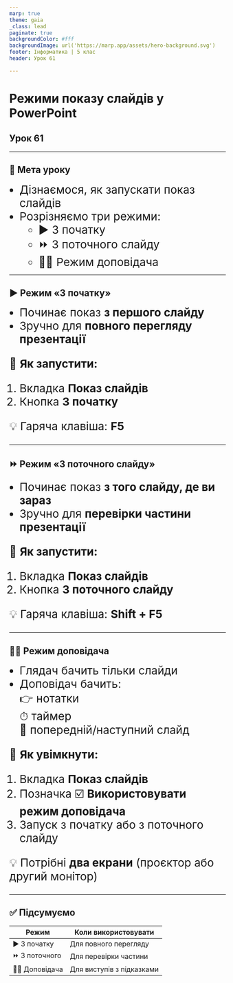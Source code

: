 ```yaml
---
marp: true
theme: gaia
_class: lead
paginate: true
backgroundColor: #fff
backgroundImage: url('https://marp.app/assets/hero-background.svg')
footer: Інформатика | 5 клас
header: Урок 61

---
```


# **Режими показу слайдів у PowerPoint**

## Урок **61**

---

<style>
  p, li {
    font-size: 26px;
  }
</style>

## 🎯 Мета уроку

- Дізнаємося, як запускати показ слайдів  
- Розрізняємо три режими:
  - ▶️ З початку  
  - ⏩ З поточного слайду  
  - 👩‍🏫 Режим доповідача

---

## ▶️ Режим **«З початку»**

- Починає показ **з першого слайду**
- Зручно для **повного перегляду презентації**

📌 **Як запустити:**
1. Вкладка **Показ слайдів**
2. Кнопка **З початку**

💡 Гаряча клавіша: **F5**

---

## ⏩ Режим **«З поточного слайду»**

- Починає показ **з того слайду, де ви зараз**
- Зручно для **перевірки частини презентації**

📌 **Як запустити:**
1. Вкладка **Показ слайдів**
2. Кнопка **З поточного слайду**

💡 Гаряча клавіша: **Shift + F5**

---

## 👩‍🏫 **Режим доповідача**

- Глядач бачить тільки слайди  
- Доповідач бачить:  
  👉 нотатки  
  ⏱ таймер  
  🔄 попередній/наступний слайд

📌 **Як увімкнути:**
1. Вкладка **Показ слайдів**
2. Позначка ☑️ **Використовувати режим доповідача**
3. Запуск з початку або з поточного слайду

💡 Потрібні **два екрани** (проєктор або другий монітор)

---

## ✅ Підсумуємо

| Режим             | Коли використовувати       |
|------------------|----------------------------|
| ▶️ З початку      | Для повного перегляду      |
| ⏩ З поточного    | Для перевірки частини      |
| 👩‍🏫 Доповідача    | Для виступів з підказками  |

